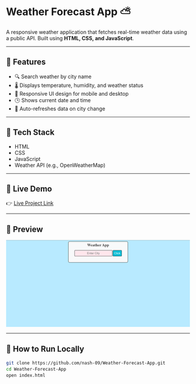 # Weather Forecast App ⛅

A responsive weather application that fetches real-time weather data using a public API. Built using **HTML, CSS, and JavaScript**.

---

## 🌟 Features

- 🔍 Search weather by city name
- 🌡️ Displays temperature, humidity, and weather status
- 📍 Responsive UI design for mobile and desktop
- 🕒 Shows current date and time
- 🔄 Auto-refreshes data on city change

---

## 🧠 Tech Stack

- HTML
- CSS
- JavaScript
- Weather API (e.g., OpenWeatherMap)

---

## 🚀 Live Demo

👉 [Live Project Link](https://nash-09.github.io/Weather-Forecast-App/)

---

## 📸 Preview

![Weather App Screenshot](screenshot.png.png)

---

## 📁 How to Run Locally

```bash
git clone https://github.com/nash-09/Weather-Forecast-App.git
cd Weather-Forecast-App
open index.html
